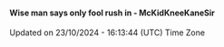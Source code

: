 #### Wise man says only fool rush in - McKidKneeKaneSir
Updated on 23/10/2024 - 16:13:44 (UTC) Time Zone
